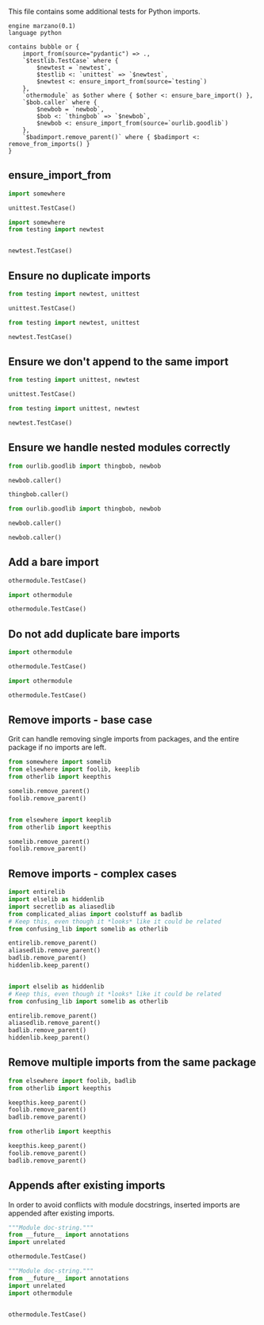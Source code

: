 This file contains some additional tests for Python imports.

```grit
engine marzano(0.1)
language python

contains bubble or {
	import_from(source="pydantic") => .,
	`$testlib.TestCase` where {
		$newtest = `newtest`,
		$testlib <: `unittest` => `$newtest`,
		$newtest <: ensure_import_from(source=`testing`)
	},
	`othermodule` as $other where { $other <: ensure_bare_import() },
	`$bob.caller` where {
		$newbob = `newbob`,
		$bob <: `thingbob` => `$newbob`,
		$newbob <: ensure_import_from(source=`ourlib.goodlib`)
	},
	`$badimport.remove_parent()` where { $badimport <: remove_from_imports() }
}
```

## ensure_import_from

```python
import somewhere

unittest.TestCase()
```

```python
import somewhere
from testing import newtest


newtest.TestCase()
```

## Ensure no duplicate imports

```python
from testing import newtest, unittest

unittest.TestCase()
```

```python
from testing import newtest, unittest

newtest.TestCase()
```

## Ensure we don't append to the same import

```python
from testing import unittest, newtest

unittest.TestCase()
```

```python
from testing import unittest, newtest

newtest.TestCase()
```

## Ensure we handle nested modules correctly

```python
from ourlib.goodlib import thingbob, newbob

newbob.caller()

thingbob.caller()
```

```python
from ourlib.goodlib import thingbob, newbob

newbob.caller()

newbob.caller()
```

## Add a bare import

```python
othermodule.TestCase()
```

```python
import othermodule

othermodule.TestCase()
```

## Do not add duplicate bare imports

```python
import othermodule

othermodule.TestCase()
```

```python
import othermodule

othermodule.TestCase()
```

## Remove imports - base case

Grit can handle removing single imports from packages, and the entire package if no imports are left.

```python
from somewhere import somelib
from elsewhere import foolib, keeplib
from otherlib import keepthis

somelib.remove_parent()
foolib.remove_parent()

```

```python

from elsewhere import keeplib
from otherlib import keepthis

somelib.remove_parent()
foolib.remove_parent()

```

## Remove imports - complex cases

```python
import entirelib
import elselib as hiddenlib
import secretlib as aliasedlib
from complicated_alias import coolstuff as badlib
# Keep this, even though it *looks* like it could be related
from confusing_lib import somelib as otherlib

entirelib.remove_parent()
aliasedlib.remove_parent()
badlib.remove_parent()
hiddenlib.keep_parent()

```

```python

import elselib as hiddenlib
# Keep this, even though it *looks* like it could be related
from confusing_lib import somelib as otherlib

entirelib.remove_parent()
aliasedlib.remove_parent()
badlib.remove_parent()
hiddenlib.keep_parent()

```

## Remove multiple imports from the same package

```python
from elsewhere import foolib, badlib
from otherlib import keepthis

keepthis.keep_parent()
foolib.remove_parent()
badlib.remove_parent()

```

```python
from otherlib import keepthis

keepthis.keep_parent()
foolib.remove_parent()
badlib.remove_parent()
```

## Appends after existing imports

In order to avoid conflicts with module docstrings, inserted imports are appended after existing imports.

```python
"""Module doc-string."""
from __future__ import annotations
import unrelated

othermodule.TestCase()
```

```python
"""Module doc-string."""
from __future__ import annotations
import unrelated
import othermodule


othermodule.TestCase()
```

